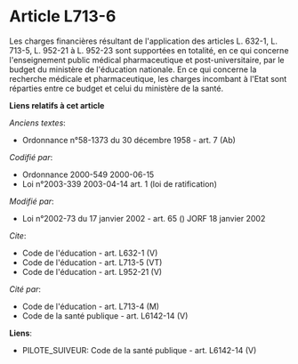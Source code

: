 # Article L713-6

Les charges financières résultant de l'application des articles L. 632-1, L. 713-5, L. 952-21 à L. 952-23 sont supportées en
totalité, en ce qui concerne l'enseignement public médical pharmaceutique et post-universitaire, par le budget du ministère
de l'éducation nationale. En ce qui concerne la recherche médicale et pharmaceutique, les charges incombant à l'Etat sont
réparties entre ce budget et celui du ministère de la santé.

**Liens relatifs à cet article**

_Anciens textes_:

  - Ordonnance n°58-1373 du 30 décembre 1958 - art. 7 (Ab)

_Codifié par_:

  - Ordonnance 2000-549 2000-06-15
  - Loi n°2003-339 2003-04-14 art. 1 (loi de ratification)

_Modifié par_:

  - Loi n°2002-73 du 17 janvier 2002 - art. 65 () JORF 18 janvier 2002

_Cite_:

  - Code de l'éducation - art. L632-1 (V)
  - Code de l'éducation - art. L713-5 (VT)
  - Code de l'éducation - art. L952-21 (V)

_Cité par_:

  - Code de l'éducation - art. L713-4 (M)
  - Code de la santé publique - art. L6142-14 (V)

**Liens**:

  - PILOTE_SUIVEUR: Code de la santé publique - art. L6142-14 (V)
